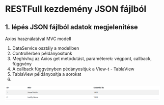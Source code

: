 # RESTFull kezdemény JSON fájlból

## 1. lépés JSON fájlból adatok megjelenítése

Axios használatával MVC modell

1. DataService osztály a modellben 
2. Controllerben példányosítunk
3. Meghívhuj az Axios get metódutást, paraméterek: végpont, callback, függvény
4. A callback függvényben pédányosítjuk a View-t - TablaView
5. TablaView példányosítja a sorokat
5. 

![Adatok táblázatban megjelenítése](tablazat.png)


